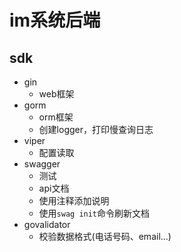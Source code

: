 # im系统后端

## sdk
- gin
    - web框架
- gorm
    - orm框架
    - 创建logger，打印慢查询日志
- viper
    - 配置读取
- swagger
    - 测试
    - api文档
    - 使用注释添加说明
    - 使用`swag init`命令刷新文档
- govalidator
    - 校验数据格式(电话号码、email...)
